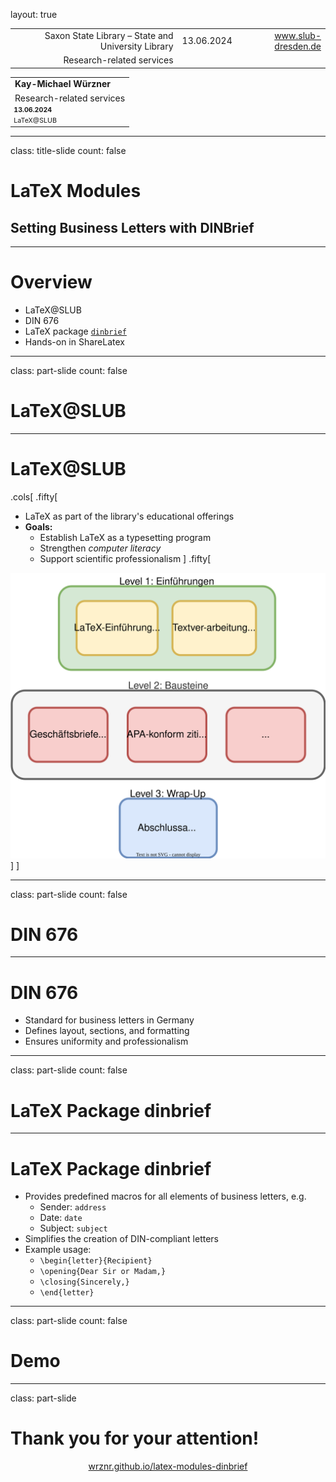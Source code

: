 layout: true

<div class="my-header"></div>

<div class="my-footer">
  <table>
    <tr>
      <td style="text-align:right">Saxon State Library – State and University Library</td>
      <td>13.06.2024</td>
      <td style="text-align:right"><a href="https://www.slub-dresden.de/">www.slub-dresden.de</a></td>
    </tr>
    <tr>
      <td style="text-align:right">Research-related services</td>
      <td />
    </tr>
  </table>
</div>

<div class="my-title-footer">
  <table>
    <tr>
      <td style="text-align:left"><b>Kay-Michael Würzner</b></td>
    </tr>
    <tr>
      <td style="text-align:left">Research-related services</td>
    </tr>
    <tr>
      <td style="font-size:8pt"><b>13.06.2024</b></td>
    </tr>
    <tr>
      <td style="font-size:8pt">LaTeX@SLUB</td>
    </tr>
  </table>
</div>

---

class: title-slide
count: false

# LaTeX Modules
## Setting Business Letters with DINBrief

---

# Overview

- LaTeX@SLUB
- DIN 676
- LaTeX package [`dinbrief`](https://tex.zih.tu-dresden.de/)
- Hands-on in ShareLatex

---

class: part-slide
count: false

# LaTeX@SLUB

---

# LaTeX@SLUB

.cols[
.fifty[
- LaTeX as part of the library's educational offerings
- **Goals:**
  + Establish LaTeX as a typesetting program
  + Strengthen *computer literacy*
  + Support scientific professionalism
]
.fifty[
<img src="img/program.svg">
]
]

---

class: part-slide
count: false

# DIN 676

---

# DIN 676

- Standard for business letters in Germany
- Defines layout, sections, and formatting
- Ensures uniformity and professionalism

---

class: part-slide
count: false

# LaTeX Package dinbrief

---

# LaTeX Package dinbrief

- Provides predefined macros for all elements of business letters, e.g.
  + Sender: `address`
  + Date: `date`
  + Subject: `subject`
- Simplifies the creation of DIN-compliant letters
- Example usage: 
  + `\begin{letter}{Recipient}`
  + `\opening{Dear Sir or Madam,}`
  + `\closing{Sincerely,}`
  + `\end{letter}`

---

class: part-slide
count: false

# Demo

---

class: part-slide

# Thank you for your attention!

<center>
<a href="https://wrznr.github.io/latex-modules-dinbrief/#1">wrznr.github.io/latex-modules-dinbrief</a>
</center>

